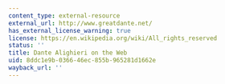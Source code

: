 ```yaml
---
content_type: external-resource
external_url: http://www.greatdante.net/
has_external_license_warning: true
license: https://en.wikipedia.org/wiki/All_rights_reserved
status: ''
title: Dante Alighieri on the Web
uid: 8ddc1e9b-0366-46ec-855b-965281d1662e
wayback_url: ''
---
```

